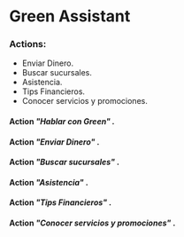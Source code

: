 # Green Assistant

### Actions: 

*   Enviar Dinero.
*   Buscar sucursales.
*   Asistencia.
*   Tips Financieros.
*   Conocer servicios y promociones.
#### Action *"Hablar con Green" .*
#### Action *"Enviar Dinero"* .
#### Action *"Buscar sucursales"* .
#### Action *"Asistencia"* .
#### Action *"Tips Financieros"* .
#### Action *"Conocer servicios y promociones"* .

